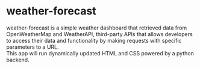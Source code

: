 # weather-forecast

weather-forecast is a simple weather dashboard that retrieved data from OpenWeatherMap and WeatherAPI, third-party APIs that allows developers to access their data and functionality by making requests with specific parameters to a URL.  
This app will run dynamically updated HTML and CSS powered by a python backend.
